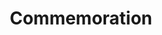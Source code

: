 ---
title: Commemoration
longTitle: 'Commemoration'
tags:
- gccommon
french:
- "[[Commemoration]]"
scopeNote:
- "Ceremonies honouring the memory of someone or some"
usedFor:
- "[[Anniversaries]]"
- "[[Celebrations]]"
---